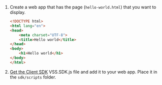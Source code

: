 1. Create a web app that has the page (```hello-world.html```) that you want to display.

	```html
	<!DOCTYPE html>
	<html lang="en">
	<head>
		<meta charset="UTF-8">
		<title>Hello world</title>
	</head>
	<body>
		<h1>Hello world</h1>
	</body>
	</html>
	```

1. [Get the Client SDK](https://github.com/Microsoft/vss-sdk) VSS.SDK.js file and add it to your web app. Place it in the ```sdk/scripts``` folder.

